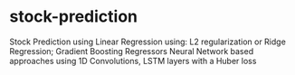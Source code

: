 # stock-prediction
Stock Prediction using Linear Regression using: L2 regularization or Ridge Regression; Gradient Boosting Regressors Neural Network based approaches using 1D Convolutions, LSTM layers with a Huber loss
